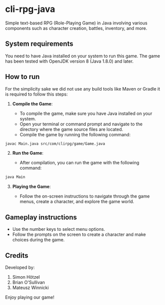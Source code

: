 # cli-rpg-java
Simple text-based RPG (Role-Playing Game) in Java involving various components such as character creation, battles, inventory, and more. 

## System requirements
You need to have Java installed on your system to run this game. The game has been tested with OpenJDK version 8 (Java 1.8.0) and later.

## How to run
For the simplicity sake we did not use any build tools like Maven or Gradle it is required to follow this steps:
1. **Compile the Game**:

    - To compile the game, make sure you have Java installed on your system.
    - Open your terminal or command prompt and navigate to the directory where the game source files are located.
    - Compile the game by running the following command:

```bash
javac Main.java src/com/clirpg/game/Game.java
```

2. **Run the Game**:

    - After compilation, you can run the game with the following command:

```bash
java Main
```


3. **Playing the Game**:

    - Follow the on-screen instructions to navigate through the game menus, create a character, and explore the game world.

## Gameplay instructions
- Use the number keys to select menu options.
- Follow the prompts on the screen to create a character and make choices during the game.


## Credits
Developed by:

1. Simon Hötzel
2. Brian O'Sullivan
3. Mateusz Winnicki

Enjoy playing our game!
